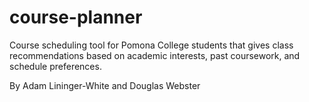 # course-planner
Course scheduling tool for Pomona College students that gives class recommendations based on academic interests, past coursework, and schedule preferences. 

By Adam Lininger-White and Douglas Webster
